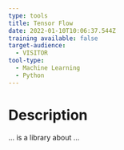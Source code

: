 ```yaml
---
type: tools
title: Tensor Flow
date: 2022-01-10T10:06:37.544Z
training available: false
target-audience:
  - VISITOR
tool-type:
  - Machine Learning
  - Python
---
```

# Description

... is a library about ...

